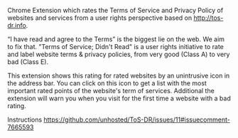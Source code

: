 Chrome Extension which rates the Terms of Service and Privacy Policy of websites and services from a user rights perspective based on http://tos-dr.info.

“I have read and agree to the Terms” is the biggest lie on the web. We aim to fix that.
"Terms of Service; Didn't Read" is a user rights initiative to rate and label website terms & privacy policies,
from very good (Class A) to very bad (Class E).

This extension shows this rating for rated websites by an unintrusive icon in the address bar.
You can click on this icon to get a list with the most important rated points of the website's term of services.
Additional the extension will warn you when you visit for the first time a website with a bad rating.


Instructions https://github.com/unhosted/ToS-DR/issues/11#issuecomment-7665593